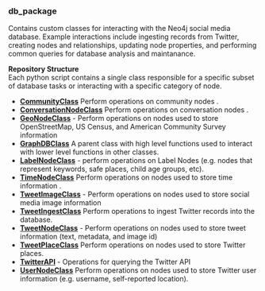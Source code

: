 ### db_package
Contains custom classes for interacting with the Neo4j social media database. Example interactions include ingesting records from Twitter, creating nodes and relationships, updating node properties, and performing common queries for database analysis and maintanance.  

**Repository Structure** <br>
Each python script contains a single class responsible for a specific subset of database tasks or interacting with a specific category of node.

- **[CommunityClass](https://github.com/larkinandy/ChildrensHealthSocialMediaASP3IRE/tree/master/database_setup/db_package/CommunityClass.py)** Perform operations on community nodes . <br>
- **[ConversationNodeClass](https://github.com/larkinandy/ChildrensHealthSocialMediaASP3IRE/tree/master/database_setup/db_package/ConversationNodeClass.py)** Perform operations on conversation nodes . <br>
- **[GeoNodeClass](https://github.com/larkinandy/ChildrensHealthSocialMediaASP3IRE/tree/master/database_setup/db_package/GeoNodeClass.py)** - Perform operations on nodes used to store OpenStreetMap, US Census, and American Community Survey information  <br>
- **[GraphDBClass](https://github.com/larkinandy/ChildrensHealthSocialMediaASP3IRE/tree/master/database_setup/db_package/GraphDBClass.py)** A parent class with high level functions used to interact with lower level functions in other classes. <br>
- **[LabelNodeClass](https://github.com/larkinandy/ChildrensHealthSocialMediaASP3IRE/tree/master/database_setup/db_package/LabelNodeClass.py)** - perform operations on Label Nodes (e.g. nodes that represent keywords, safe places, child age groups, etc). <br>
- **[TimeNodeClass](https://github.com/larkinandy/ChildrensHealthSocialMediaASP3IRE/tree/master/database_setup/db_package/TimeNodeClass.py)** Perform operations on nodes used to store time information . <br>
- **[TweetImageClass](https://github.com/larkinandy/ChildrensHealthSocialMediaASP3IRE/tree/master/database_setup/db_package/TweetImageClass.py)** - Perform operations on nodes used to store social media image information  <br>
- **[TweetIngestClass](https://github.com/larkinandy/ChildrensHealthSocialMediaASP3IRE/tree/master/database_setup/db_package/TweetIngestClass.py)** Perform operations to ingest Twitter records into the database. <br>
- **[TweetNodeClass](https://github.com/larkinandy/ChildrensHealthSocialMediaASP3IRE/tree/master/database_setup/db_package/TweetNodeClass.py)** - Perform operations on nodes used to store tweet information (text, metadata, and image id) <br>
- **[TweetPlaceClass](https://github.com/larkinandy/ChildrensHealthSocialMediaASP3IRE/tree/master/database_setup/db_package/TweetPlaceClass.py)** Perform operations on nodes used to store Twitter places. <br>
- **[TwitterAPI](https://github.com/larkinandy/ChildrensHealthSocialMediaASP3IRE/tree/master/database_setup/db_package/TwitterAPI.py)** - Operations for querying the Twitter API <br>
- **[UserNodeClass](https://github.com/larkinandy/ChildrensHealthSocialMediaASP3IRE/tree/master/database_setup/db_package/UserNodeClass.py)** Perform operations on nodes used to store Twitter user information (e.g. username, self-reported location). <br>
